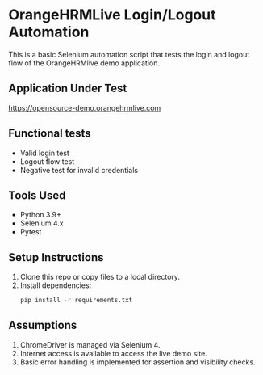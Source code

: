 # OrangeHRMLive Login/Logout Automation
This is a basic Selenium automation script that tests the login and logout flow of the OrangeHRMlive demo application.

## Application Under Test
https://opensource-demo.orangehrmlive.com

## Functional tests
- Valid login test
- Logout flow test
- Negative test for invalid credentials

## Tools Used
- Python 3.9+
- Selenium 4.x
- Pytest

## Setup Instructions
1. Clone this repo or copy files to a local directory.
2. Install dependencies:
   ```bash
   pip install -r requirements.txt

## Assumptions
1. ChromeDriver is managed via Selenium 4.
2. Internet access is available to access the live demo site.
3. Basic error handling is implemented for assertion and visibility checks.
